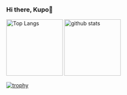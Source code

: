 ### Hi there, Kupo👋

<p align="left">
  <img alt="Top Langs" height="150px" src="https://github-readme-stats.vercel.app/api/top-langs/?username=bardblue0821&theme=tokyonight" />
  <img alt="github stats" height="150px" src="https://github-readme-stats.vercel.app/api?username=bardblue&theme=tokyonight&show_icons=ture" />
</p>

[![trophy](https://github-profile-trophy.vercel.app/?username=bardblue&theme=cobaltk&column=7)](https://github.com/ryo-ma/github-profile-trophy)
